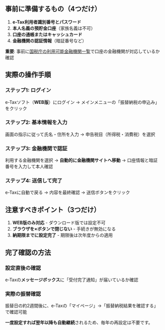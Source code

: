 ## 事前に準備するもの（4つだけ）

1. **e-Tax利用者識別番号とパスワード**
2. **本人名義の預貯金口座**（家族名義は不可）
3. **口座の通帳またはキャッシュカード**
4. **金融機関の認証情報**（暗証番号など）

**重要**: 事前に[国税庁の利用可能金融機関一覧](https://www.e-tax.nta.go.jp)で口座の金融機関が対応しているか確認

## 実際の操作手順

### ステップ1: ログイン
e-Taxソフト（**WEB版**）にログイン → メインメニューの「振替納税の申込み」をクリック

### ステップ2: 基本情報を入力
画面の指示に従って氏名・住所を入力 → 申告税目（所得税・消費税）を選択

### ステップ3: 金融機関で認証
利用する金融機関を選択 → **自動的に金融機関サイトへ移動** → 口座情報と暗証番号を入力して本人確認

### ステップ4: 送信して完了
e-Taxに自動で戻る → 内容を最終確認 → 送信ボタンをクリック

## 注意すべきポイント（3つだけ）

1. **WEB版のみ対応** - ダウンロード版では設定不可
2. **ブラウザを×ボタンで閉じない** - 手続きが無効になる
3. **納期限までに設定完了** - 期限後は次年度からの適用

## 完了確認の方法

### 設定直後の確認
e-Taxの**メッセージボックス**に「受付完了通知」が届いているか確認

### 実際の振替確認
振替日の約2週間後に、e-Taxの「マイページ」→「振替納税結果を確認する」で確認可能

**一度設定すれば翌年以降も自動継続**されるため、毎年の再設定は不要です。
